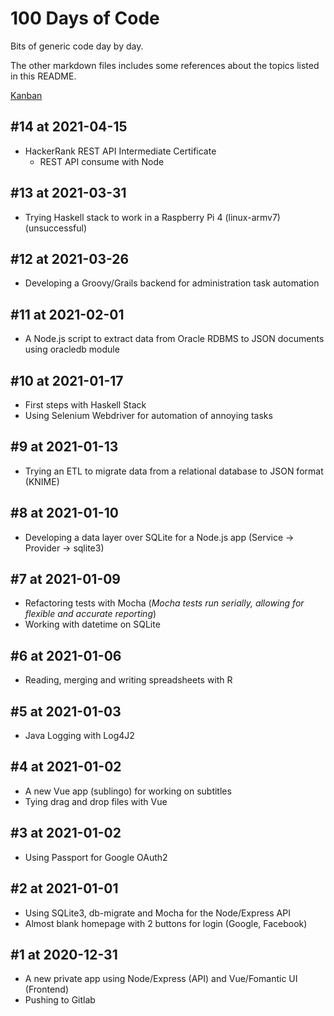 # 100 Days of Code

Bits of generic code day by day.

The other markdown files includes some references about the topics listed in this README.

[Kanban](https://github.com/users/pinei/projects/1)

## #14 at 2021-04-15

- HackerRank REST API Intermediate Certificate
  - REST API consume with Node

## #13 at 2021-03-31

- Trying Haskell stack to work in a Raspberry Pi 4 (linux-armv7) (unsuccessful)

## #12 at 2021-03-26

- Developing a Groovy/Grails backend for administration task automation

## #11 at 2021-02-01

- A Node.js script to extract data from Oracle RDBMS to JSON documents using oracledb module

## #10 at 2021-01-17

- First steps with Haskell Stack
- Using Selenium Webdriver for automation of annoying tasks

## #9 at 2021-01-13

- Trying an ETL to migrate data from a relational database to JSON format (KNIME)

## #8 at 2021-01-10

- Developing a data layer over SQLite for a Node.js app (Service -> Provider -> sqlite3)

## #7 at 2021-01-09

- Refactoring tests with Mocha (_Mocha tests run serially, allowing for flexible and accurate reporting_)
- Working with datetime on SQLite

## #6 at 2021-01-06

- Reading, merging and writing spreadsheets with R

## #5 at 2021-01-03

- Java Logging with Log4J2

## #4 at 2021-01-02

- A new Vue app (sublingo) for working on subtitles
- Tying drag and drop files with Vue

## #3 at 2021-01-02

- Using Passport for Google OAuth2

## #2 at 2021-01-01

- Using SQLite3, db-migrate and Mocha for the Node/Express API
- Almost blank homepage with 2 buttons for login (Google, Facebook)

## #1 at 2020-12-31

- A new private app using Node/Express (API) and Vue/Fomantic UI (Frontend)
- Pushing to Gitlab

